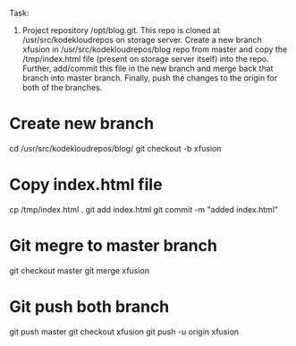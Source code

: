 Task: 
1. Project repository /opt/blog.git. This repo is cloned at /usr/src/kodekloudrepos on storage server.
   Create a new branch xfusion in /usr/src/kodekloudrepos/blog repo from master and copy the /tmp/index.html file (present on storage server itself) into the repo. Further, add/commit this file in the new branch and merge back that branch into master branch. Finally, push the changes to the origin for both of the branches.

# Create new branch
cd /usr/src/kodekloudrepos/blog/
git checkout -b xfusion

# Copy index.html file 
cp /tmp/index.html .
git add index.html
git commit -m "added index.html"

# Git megre to master branch
git checkout master
git merge xfusion

# Git push both branch
git push master
git checkout xfusion
git push -u origin xfusion